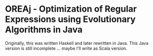 OREAj - Optimization of Regular Expressions using Evolutionary Algorithms in Java
=================================================================================

Originally, this was written Haskell and later rewritten in Java. This Java version is still incomplete ... maybe I'll write as Scala version.
